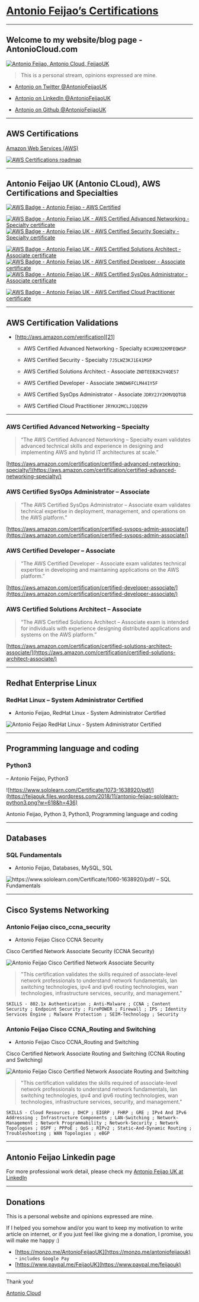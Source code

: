 # [Antonio Feijao’s Certifications](https://www.antoniocloud.com "Antonio Feijao’s Certifications")

---

## Welcome to my website/blog page - AntonioCloud.com

[![Antonio Feijao, Antonio Cloud, FeijaoUK](https://www.antoniocloud.com/images/thumbnails/Antonio_Feijao_cover_photo.jpg)](https://www.antoniocloud.com)


> This is a personal stream, opinions expressed are mine.


* [Antonio on Twitter @AntonioFeijaoUK](https://twitter.com/AntonioFeijaoUK)

* [Antonio on LinkedIn @AntonioFeijaoUK](https://www.linkedin.com/in/antoniofeijaouk/)

* [Antonio on Github @AntonioFeijaoUK](https://github.com/AntonioFeijaoUK)


---

## AWS Certifications

[Amazon Web Services (AWS)](https://aws.amazon.com/ "Amazon Web Services (AWS)")

[![AWS Certifications roadmap](https://www.antoniocloud.com/images/thumbnails/Cert-Roadmap-v9.1.png "AWS Certifications roadmap")](https://aws.amazon.com/certification/#roadmap "AWS Certifications roadmap")


---

## Antonio Feijao UK (Antonio CLoud), AWS Certifications and Specialties

[![AWS Badge - Antonio Feijao - AWS Certified][1]][2]

[1]: https://feijaouk.files.wordpress.com/2018/11/aws_certified_logo_1176x600_color.png?w=308&h=44 "Antonio Feijao UK, AWS Certified"
[2]: https://www.antoniocloud.com "Antonio Cloud, Antonio Feijao UK webpage"


[![AWS Badge - Antonio Feijao UK - AWS Certified Advanced Networking - Specialty certificate][3]][4]
[![AWS Badge - Antonio Feijao UK - AWS Certified Security Specialty  - Specialty certificate][11]][12]

[![AWS Badge - Antonio Feijao UK - AWS Certified Solutions Architect - Associate certificate][9]][10]
[![AWS Badge - Antonio Feijao UK - AWS Certified Developer - Associate certificate][7]][8]
[![AWS Badge - Antonio Feijao UK - AWS Certified SysOps Administrator - Associate certificate][5]][6]

[![AWS Badge - Antonio Feijao UK - AWS Certified Cloud Practitioner certificate][13]][14]



[3]: https://www.antoniocloud.com/images/thumbnails/Antonio-Feijao-AWS-Certified-Advanced-Networking-Specialty.png "Antonio Feijao UK, aws-certified-advanced-networking-specialty-certificated"
[4]: https://www.certmetrics.com/amazon/public/badge.aspx?i=6&t=c&d=2018-11-20&ci=AWS00280650

[5]: https://www.antoniocloud.com/images/thumbnails/Antonio-Feijao-AWS-Certified-SysOps-Administrator-Associate.png "Antonio Feijao UK, aws-certified-sysops-administrator-associate-certificate"
[6]: https://www.certmetrics.com/amazon/public/badge.aspx?i=3&t=c&d=2018-11-21&ci=AWS00280650

[7]: https://www.antoniocloud.com/images/thumbnails/Antonio-Feijao-AWS-Certified-Developer-Associate.png "Antonio Feijao UK, aws-certified-developer-associate-certificate"
[8]: https://www.certmetrics.com/amazon/public/badge.aspx?i=2&t=c&d=2018-01-29&ci=AWS00280650

[9]: https://www.antoniocloud.com/images/thumbnails/Antonio-Feijao-AWS-Certified-Solutions-Architect-Associate.png "Antonio Feijao UK, aws-certified-solutions-architect-associate-certificate"
[10]: https://www.certmetrics.com/amazon/public/badge.aspx?i=1&t=c&d=2017-07-17&ci=AWS00280650

[11]: https://www.antoniocloud.com/images/thumbnails/Antonio-Feijao-AWS-Certified-Security-Specialty.png "Antonio Feijao UK, aws-certified-security-specialty-certificated"
[12]: https://www.certmetrics.com/amazon/public/badge.aspx?i=7&t=c&d=2019-02-26&ci=AWS00280650


[13]: https://www.antoniocloud.com/images/thumbnails/Antonio-Feijao-AWS-Certified-Cloud-Practitioner.png "Antonio Feijao UK, AWS Certified Cloud Practitioner"
[14]: https://www.certmetrics.com/amazon/public/badge.aspx?i=9&t=c&d=2019-02-25&ci=AWS00280650




---

## AWS Certification Validations

- [http://aws.amazon.com/verification][21]
  - AWS Certified Advanced Networking - Specialty `8CXGM032KMFEQWSP`
  - AWS Certified Security - Specialty `7J5LWZ3KJ1E41MSP`

  - AWS Certified Solutions Architect - Associate `ZNDTEEB2K2V4QES7`
  - AWS Certified Developer - Associate `3HNDW6FCLM441Y5F`
  - AWS Certified SysOps Administrator - Associate `JDRY2JY2KMVQQTGB`
  
  - AWS Certified Cloud Practitioner `JRYKX2MCLJ1QQZ99`
  
  
[21]: http://aws.amazon.com/verification "AWS Certification Validations"


---

### AWS Certified Advanced Networking – Specialty

> “The AWS Certified Advanced Networking – Specialty exam validates advanced technical skills and experience in designing and implementing AWS and hybrid IT architectures at scale.”

[https://aws.amazon.com/certification/certified-advanced-networking-specialty/](https://aws.amazon.com/certification/certified-advanced-networking-specialty/)


### AWS Certified SysOps Administrator – Associate

> “The AWS Certified SysOps Administrator – Associate exam validates technical expertise in deployment, management, and operations on the AWS platform.”

[https://aws.amazon.com/certification/certified-sysops-admin-associate/](https://aws.amazon.com/certification/certified-sysops-admin-associate/)


### AWS Certified Developer – Associate
> “The AWS Certified Developer – Associate exam validates technical expertise in developing and maintaining applications on the AWS platform.”

[https://aws.amazon.com/certification/certified-developer-associate/](https://aws.amazon.com/certification/certified-developer-associate/)


### AWS Certified Solutions Architect – Associate

> “The AWS Certified Solutions Architect – Associate exam is intended for individuals with experience designing distributed applications and systems on the AWS platform.”

[https://aws.amazon.com/certification/certified-solutions-architect-associate/](https://aws.amazon.com/certification/certified-solutions-architect-associate/)


---

## Redhat Enterprise Linux

### RedHat Linux – System Administrator Certified

- Antonio Feijao, RedHat Linux - System Administrator Certified

![Antonio Feijao RedHat Linux - System Administrator Certified](https://www.antoniocloud.com/images/thumbnails/antonio-feijao-redhat-certified-sys-admin.png)

---

## Programming language and coding

### Python3

– Antonio Feijao, Python3

![https://www.sololearn.com/Certificate/1073-1638920/pdf/](https://feijaouk.files.wordpress.com/2018/11/antonio-feijao-sololearn-python3.png?w=618&h=436)

Antonio Feijao, Python 3, Python3, Programming language and coding


---

## Databases

### SQL Fundamentals

- Antonio Feijao, Databases, MySQL, SQL

![https://www.sololearn.com/Certificate/1060-1638920/pdf/ – SQL Fundamentals](https://feijaouk.files.wordpress.com/2018/11/antonio-feijao-sololearn-sql-fundamentals.png?w=618&h=437)


---

## Cisco Systems Networking

### Antonio Feijao cisco_ccna_security

- Antonio Feijao Cisco CCNA Security

Cisco Certified Network Associate Security (CCNA Security)

![Antonio Feijao Cisco Certified Network Associate Security](https://www.antoniocloud.com/images/thumbnails/cisco_ccna_security.png)

> "This certification validates the skills required of associate-level network professionals to understand network fundamentals, lan switching technologies, ipv4 and ipv6 routing technologies, wan technologies, infrastructure services, security, and management."

```
SKILLS - 802.1x Authentication ; Anti-Malware ; CCNA ; Content Security ; Endpoint Security ; FirePOWER ; Firewall ; IPS ; Identity Services Engine ; Malware Protection ; SEIM-Technology ; Security
```


### Antonio Feijao Cisco CCNA_Routing and Switching
- Antonio Feijao Cisco CCNA_Routing and Switching

Cisco Certified Network Associate Routing and Switching (CCNA Routing and Switching)

![Antonio Feijao Cisco Certified Network Associate Routing and Switching](https://www.antoniocloud.com/images/thumbnails/cisco_ccna_r_26s.png)

> "This certification validates the skills required of associate-level network professionals to understand network fundamentals, lan switching technologies, ipv4 and ipv6 routing technologies, wan technologies, infrastructure services, security, and management."

```
SKILLS - Cloud Resources ; DHCP ; EIGRP ; FHRP ; GRE ; IPv4 And IPv6 Addressing ; Infrastructure Components ; LAN-Switching ; Network-Management ; Network Programmability ; Network-Security ; Network Topologies ; OSPF ; PPPoE ; QoS ; RIPv2 ; Static-And-Dynamic Routing ; Troubleshooting ; WAN Topologies ; eBGP
```


---

## Antonio Feijao Linkedin page

For more professional work detail,
please check my [Antonio Feijao UK at LinkedIn](https://www.linkedin.com/in/antoniofeijaouk/)


---

## Donations

This is a personal website and opinions expressed are mine.

If I helped you somehow and/or you want to keep my motivation to write article on internet, or if you just feel like giving me a donation, I promise, you will make me happy :)

* [https://monzo.me/AntonioFeijaoUK](https://monzo.me/antoniofeijaouk) - `includes Google Pay`
* [https://www.paypal.me/FeijaoUK](https://www.paypal.me/feijaouk)


---

Thank you!

  [Antonio Cloud](https://www.antoniocloud.com)

